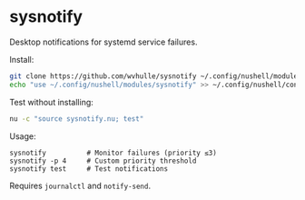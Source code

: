# sysnotify

Desktop notifications for systemd service failures.

Install:
```bash
git clone https://github.com/wvhulle/sysnotify ~/.config/nushell/modules/sysnotify
echo "use ~/.config/nushell/modules/sysnotify" >> ~/.config/nushell/config.nu
```

Test without installing:
```bash
nu -c "source sysnotify.nu; test"
```

Usage:
```nushell
sysnotify          # Monitor failures (priority ≤3)
sysnotify -p 4     # Custom priority threshold
sysnotify test     # Test notifications
```

Requires `journalctl` and `notify-send`.
